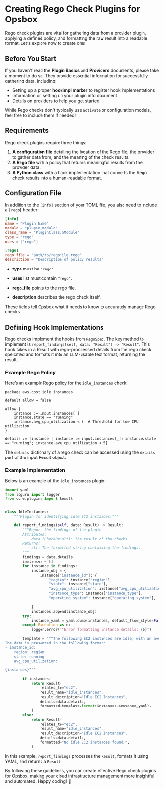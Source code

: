
# Creating Rego Check Plugins for Opsbox

Rego check plugins are vital for gathering data from a provider plugin, applying a defined policy, and formatting the raw result into a readable format. Let's explore how to create one!

## Before You Start

If you haven't read the **Plugin Basics** and **Providers** documents, please take a moment to do so. They provide essential information for successfully gathering data, including:

- Setting up a proper **hookimpl marker** to register hook implementations
- Information on setting up your plugin info document
- Details on providers to help you get started

While Rego checks don't typically use `activate` or configuration models, feel free to include them if needed!

## Requirements

Rego check plugins require three things:

1. **A configuration file** detailing the location of the Rego file, the provider to gather data from, and the meaning of the check results.
2. **A Rego file** with a policy that returns meaningful results from the provider data.
3. **A Python class** with a hook implementation that converts the Rego check results into a human-readable format.

## Configuration File

In addition to the `[info]` section of your TOML file, you also need to include a `[rego]` header:

```toml
[info]
name = "Plugin Name"
module = "plugin_module"
class_name = "PluginClassInModule"
type = "rego"
uses = ["rego"]

[rego]
rego_file = "path/to/regofile.rego"
description = "Description of policy results"
```

- **type** must be `"rego"`.
- **uses** list must contain `"rego"`.

- **rego_file** points to the rego file.
- **description** describes the rego check itself.

These fields tell Opsbox what it needs to know to accurately manage Rego checks.

## Defining Hook Implementations

Rego checks implement the hooks from `RegoSpec`. The key method to implement is `report_findings(self, data: "Result") -> "Result"`. This hook takes in a Result with rego-proccessed details from the rego check speicified and formats it into an LLM-usable text format, returning the result.

### Example Rego Policy

Here’s an example Rego policy for the `idle_instances` check:

```rego
package aws.cost.idle_instances

default allow = false

allow {
    instance := input.instances[_]
    instance.state == "running"
    instance.avg_cpu_utilization < 5  # Threshold for low CPU utilization
}

details := [instance | instance := input.instances[_]; instance.state == "running"; instance.avg_cpu_utilization < 5]
```

The `details` dictionary of a rego check can be accessed using the `details` part of the input Result object.

### Example Implementation

Below is an example of the `idle_instances` plugin:

```python
import yaml
from loguru import logger
from core.plugins import Result


class IdleInstances:
    """Plugin for identifying idle EC2 instances."""

    def report_findings(self, data: Result) -> Result:
        """Report the findings of the plugin.
        Attributes:
            data (CheckResult): The result of the checks.
        Returns:
            str: The formatted string containing the findings.
        """
        findings = data.details
        instances = []
        for instance in findings:
            instance_obj = {
                instance["instance_id"]: {
                    "region": instance["region"],
                    "state": instance["state"],
                    "avg_cpu_utilization": instance["avg_cpu_utilization"],
                    "instance_type": instance["instance_type"],
                    "operating_system": instance["operating_system"],
                }
            }
            instances.append(instance_obj)
        try:
            instance_yaml = yaml.dump(instances, default_flow_style=False)
        except Exception as e:
            logger.error(f"Error formatting instance details: {e}")

        template = """The following EC2 instances are idle, with an average CPU utilization of less than 5%.
The data is presented in the following format:
- instance_id:
    region: region
    state: running
    avg_cpu_utilization:

{instances}"""

        if instances:
            return Result(
                relates_to="ec2",
                result_name="idle_instances",
                result_description="Idle EC2 Instances",
                details=data.details,
                formatted=template.format(instances=instance_yaml),
            )
        else:
            return Result(
                relates_to="ec2",
                result_name="idle_instances",
                result_description="Idle EC2 Instances",
                details=data.details,
                formatted="No idle EC2 instances found.",
            )

```

In this example, `report_findings` processes the `Result`, formats it using YAML, and returns a `Result`.

By following these guidelines, you can create effective Rego check plugins for Opsbox, making your cloud infrastructure management more insightful and automated. Happy coding! 🚀

